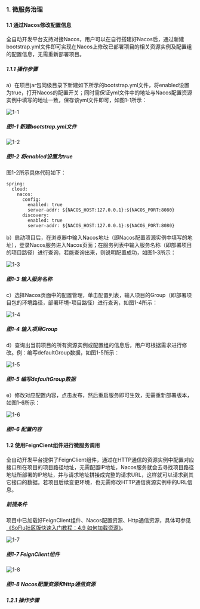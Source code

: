 ### 1. 微服务治理

#### 1.1 通过Nacos修改配置信息

全自动开发平台支持对接Nacos，用户可以在自行搭建好Nacos后，通过新建bootstrap.yml文件即可实现在Nacos上修改已部署项目的相关资源实例及配置组的配置信息，无需重新部署项目。

##### 1.1.1 操作步骤

a）在项目jar包同级目录下新建如下所示的bootstrap.yml文件，将enabled设置为true，打开Nacos的配置开关；同时需保证yml文件中的地址与Nacos配置资源实例中填写的地址一致，保存该yml文件即可，如图1-1所示：

![1-1](https://www.feisuanyz.com/fsimage/zc-image/microservice/microservice_4.png)

##### 图1-1 新建bootstrap.yml文件

![1-2](https://www.feisuanyz.com/fsimage/zc-image/microservice/microservice_5.png)

##### 图1-2 将enabled设置为true

图1-2所示具体代码如下：

```
spring:
  cloud:
    nacos:
      config:
        enabled: true
        server-addr: ${NACOS_HOST:127.0.0.1}:${NACOS_PORT:8080}
      discovery:
        enabled: true
        server-addr: ${NACOS_HOST:127.0.0.1}:${NACOS_PORT:8080}
```

b）启动项目后，在浏览器中输入Nacos地址（即Nacos配置资源实例中填写的地址），登录Nacos服务进入Nacos页面；在服务列表中输入服务名称（即部署项目的项目路径）进行查询，若能查询出来，则说明配置成功，如图1-3所示：

![1-3](https://www.feisuanyz.com/fsimage/zc-image/microservice/microservice_6.png)

##### 图1-3 输入服务名称

c）选择Nacos页面中的配置管理，单击配置列表，输入项目的Group（即部署项目包的环境路径，部署环境-项目路径）进行查询，如图1-4所示：

![1-4](https://www.feisuanyz.com/fsimage/zc-image/microservice/microservice_7.png)

##### 图1-4 输入项目Group

d）查询出当前项目的所有资源实例或配置组的信息后，用户可根据需求进行修改。例：编写defaultGroup数据，如图1-5所示：

![1-5](https://www.feisuanyz.com/fsimage/zc-image/microservice/microservice_8.png)

##### 图1-5 编写defaultGroup数据

e）修改对应配置内容，点击发布，然后重启服务即可生效，无需重新部署版本，如图1-6所示：

![1-6](https://www.feisuanyz.com/fsimage/zc-image/microservice/microservice_9.png)

##### 图1-6 配置内容

#### 1.2 使用FeignCient组件进行微服务调用

全自动开发平台提供了FeignClient组件，通过在HTTP通信的资源实例中配置对应接口所在项目的项目路径地址，无需配置IP地址，Nacos服务就会去寻找项目路径地址所部署的IP地址，并与请求地址拼接成完整的请求URL，这样就可以请求到其它接口的数据。若项目后续变更环境，也无需修改HTTP通信资源实例中的URL信息。

##### 前提条件

项目中已加载好FeignClient组件、Nacos配置资源、Http通信资源，具体可参见[《SoFlu社区版快速入门教程：4.9 如何加载资源》](https://gitee.com/feisuanyz/SoFlu-adp/blob/master/SoFlu%E7%A4%BE%E5%8C%BA%E7%89%88%E6%95%99%E7%A8%8B/SoFlu%E7%A4%BE%E5%8C%BA%E7%89%88%E5%BF%AB%E9%80%9F%E5%85%A5%E9%97%A8%E6%95%99%E7%A8%8B/SoFlu%E7%A4%BE%E5%8C%BA%E7%89%88%E5%BF%AB%E9%80%9F%E5%85%A5%E9%97%A8%E6%95%99%E7%A8%8B.md)。

![1-7](https://www.feisuanyz.com/fsimage/zc-image/microservice/feignclient_1.png)

##### 图1-7 FeignClient组件

![1-8](https://www.feisuanyz.com/fsimage/zc-image/microservice/feignclient_2.png)

##### 图1-8 Nacos配置资源和Http通信资源

##### 1.2.1 操作步骤
